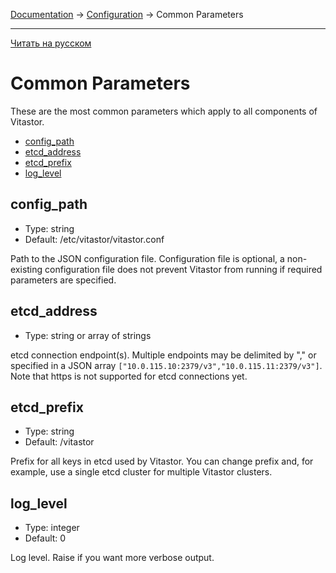 [Documentation](../../README.md#documentation) → [Configuration](../config.en.md) → Common Parameters

-----

[Читать на русском](common.ru.md)

# Common Parameters

These are the most common parameters which apply to all components of Vitastor.

- [config_path](#config_path)
- [etcd_address](#etcd_address)
- [etcd_prefix](#etcd_prefix)
- [log_level](#log_level)

## config_path

- Type: string
- Default: /etc/vitastor/vitastor.conf

Path to the JSON configuration file. Configuration file is optional,
a non-existing configuration file does not prevent Vitastor from
running if required parameters are specified.

## etcd_address

- Type: string or array of strings

etcd connection endpoint(s). Multiple endpoints may be delimited by "," or
specified in a JSON array `["10.0.115.10:2379/v3","10.0.115.11:2379/v3"]`.
Note that https is not supported for etcd connections yet.

## etcd_prefix

- Type: string
- Default: /vitastor

Prefix for all keys in etcd used by Vitastor. You can change prefix and, for
example, use a single etcd cluster for multiple Vitastor clusters.

## log_level

- Type: integer
- Default: 0

Log level. Raise if you want more verbose output.
